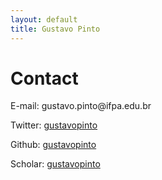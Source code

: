 ```yaml
---
layout: default
title: Gustavo Pinto
---
```


# Contact

E-mail: gustavo.pinto<span style="display:none">ignorethis</span>@ifpa.edu.br

Twitter: [gustavopinto](https://twitter.com/gustavopinto)

Github: [gustavopinto](https://github.com/gustavopinto)

Scholar: [gustavopinto](https://scholar.google.com/citations?user=dOeggYMAAAAJ&hl=en)
